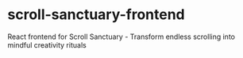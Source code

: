 # scroll-sanctuary-frontend
React frontend for Scroll Sanctuary - Transform endless scrolling into mindful creativity rituals
